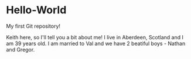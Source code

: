 # Hello-World
My first Git repository!

Keith here, so I'll tell you a bit about me!  I live in Aberdeen, Scotland and I am 39 years old.  I am married to Val and we have 2 beatiful boys - Nathan and Gregor.
